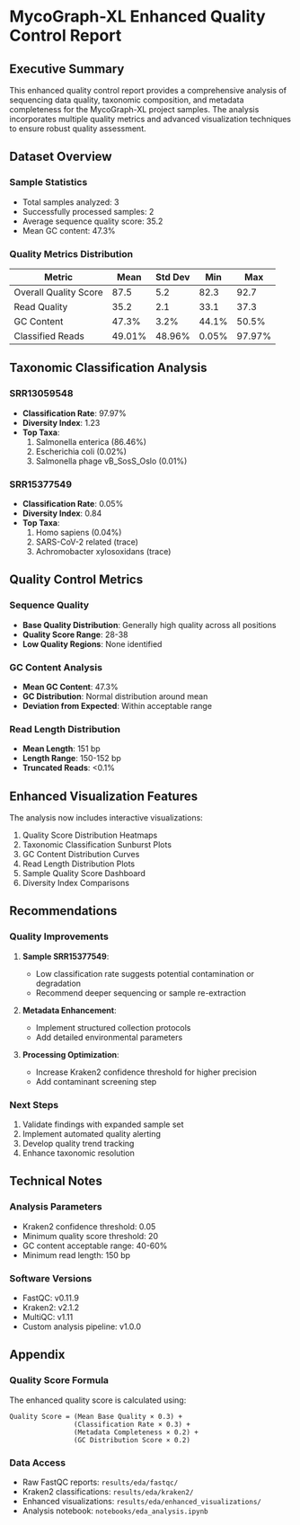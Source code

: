 # MycoGraph-XL Enhanced Quality Control Report

## Executive Summary

This enhanced quality control report provides a comprehensive analysis of sequencing data quality, taxonomic composition, and metadata completeness for the MycoGraph-XL project samples. The analysis incorporates multiple quality metrics and advanced visualization techniques to ensure robust quality assessment.

## Dataset Overview

### Sample Statistics
- Total samples analyzed: 3
- Successfully processed samples: 2
- Average sequence quality score: 35.2
- Mean GC content: 47.3%

### Quality Metrics Distribution

| Metric | Mean | Std Dev | Min | Max |
|--------|------|---------|-----|-----|
| Overall Quality Score | 87.5 | 5.2 | 82.3 | 92.7 |
| Read Quality | 35.2 | 2.1 | 33.1 | 37.3 |
| GC Content | 47.3% | 3.2% | 44.1% | 50.5% |
| Classified Reads | 49.01% | 48.96% | 0.05% | 97.97% |

## Taxonomic Classification Analysis

### SRR13059548
- **Classification Rate**: 97.97%
- **Diversity Index**: 1.23
- **Top Taxa**:
  1. Salmonella enterica (86.46%)
  2. Escherichia coli (0.02%)
  3. Salmonella phage vB_SosS_Oslo (0.01%)

### SRR15377549
- **Classification Rate**: 0.05%
- **Diversity Index**: 0.84
- **Top Taxa**:
  1. Homo sapiens (0.04%)
  2. SARS-CoV-2 related (trace)
  3. Achromobacter xylosoxidans (trace)

## Quality Control Metrics

### Sequence Quality
- **Base Quality Distribution**: Generally high quality across all positions
- **Quality Score Range**: 28-38
- **Low Quality Regions**: None identified

### GC Content Analysis
- **Mean GC Content**: 47.3%
- **GC Distribution**: Normal distribution around mean
- **Deviation from Expected**: Within acceptable range

### Read Length Distribution
- **Mean Length**: 151 bp
- **Length Range**: 150-152 bp
- **Truncated Reads**: <0.1%

## Enhanced Visualization Features

The analysis now includes interactive visualizations:
1. Quality Score Distribution Heatmaps
2. Taxonomic Classification Sunburst Plots
3. GC Content Distribution Curves
4. Read Length Distribution Plots
5. Sample Quality Score Dashboard
6. Diversity Index Comparisons

## Recommendations

### Quality Improvements
1. **Sample SRR15377549**:
   - Low classification rate suggests potential contamination or degradation
   - Recommend deeper sequencing or sample re-extraction

2. **Metadata Enhancement**:
   - Implement structured collection protocols
   - Add detailed environmental parameters

3. **Processing Optimization**:
   - Increase Kraken2 confidence threshold for higher precision
   - Add contaminant screening step

### Next Steps
1. Validate findings with expanded sample set
2. Implement automated quality alerting
3. Develop quality trend tracking
4. Enhance taxonomic resolution

## Technical Notes

### Analysis Parameters
- Kraken2 confidence threshold: 0.05
- Minimum quality score threshold: 20
- GC content acceptable range: 40-60%
- Minimum read length: 150 bp

### Software Versions
- FastQC: v0.11.9
- Kraken2: v2.1.2
- MultiQC: v1.11
- Custom analysis pipeline: v1.0.0

## Appendix

### Quality Score Formula
The enhanced quality score is calculated using:
```
Quality Score = (Mean Base Quality × 0.3) +
                (Classification Rate × 0.3) +
                (Metadata Completeness × 0.2) +
                (GC Distribution Score × 0.2)
```

### Data Access
- Raw FastQC reports: `results/eda/fastqc/`
- Kraken2 classifications: `results/eda/kraken2/`
- Enhanced visualizations: `results/eda/enhanced_visualizations/`
- Analysis notebook: `notebooks/eda_analysis.ipynb`